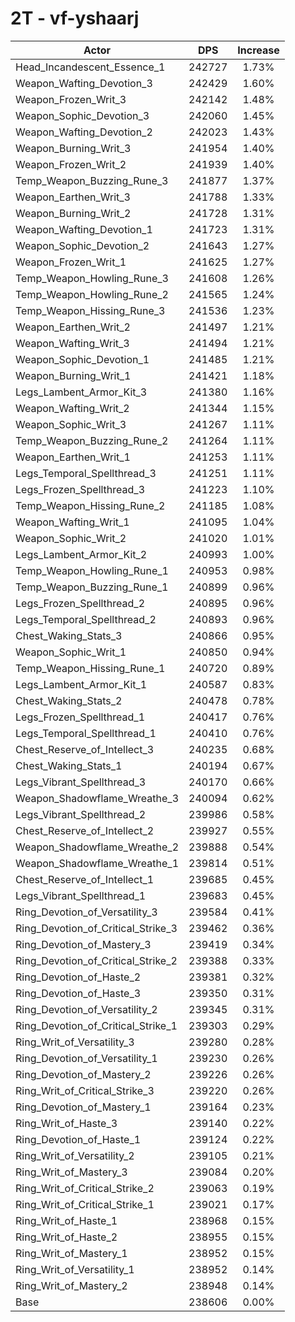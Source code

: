 # 2T - vf-yshaarj
| Actor | DPS | Increase |
|---|:---:|:---:|
|Head_Incandescent_Essence_1|242727|1.73%|
|Weapon_Wafting_Devotion_3|242429|1.60%|
|Weapon_Frozen_Writ_3|242142|1.48%|
|Weapon_Sophic_Devotion_3|242060|1.45%|
|Weapon_Wafting_Devotion_2|242023|1.43%|
|Weapon_Burning_Writ_3|241954|1.40%|
|Weapon_Frozen_Writ_2|241939|1.40%|
|Temp_Weapon_Buzzing_Rune_3|241877|1.37%|
|Weapon_Earthen_Writ_3|241788|1.33%|
|Weapon_Burning_Writ_2|241728|1.31%|
|Weapon_Wafting_Devotion_1|241723|1.31%|
|Weapon_Sophic_Devotion_2|241643|1.27%|
|Weapon_Frozen_Writ_1|241625|1.27%|
|Temp_Weapon_Howling_Rune_3|241608|1.26%|
|Temp_Weapon_Howling_Rune_2|241565|1.24%|
|Temp_Weapon_Hissing_Rune_3|241536|1.23%|
|Weapon_Earthen_Writ_2|241497|1.21%|
|Weapon_Wafting_Writ_3|241494|1.21%|
|Weapon_Sophic_Devotion_1|241485|1.21%|
|Weapon_Burning_Writ_1|241421|1.18%|
|Legs_Lambent_Armor_Kit_3|241380|1.16%|
|Weapon_Wafting_Writ_2|241344|1.15%|
|Weapon_Sophic_Writ_3|241267|1.11%|
|Temp_Weapon_Buzzing_Rune_2|241264|1.11%|
|Weapon_Earthen_Writ_1|241253|1.11%|
|Legs_Temporal_Spellthread_3|241251|1.11%|
|Legs_Frozen_Spellthread_3|241223|1.10%|
|Temp_Weapon_Hissing_Rune_2|241185|1.08%|
|Weapon_Wafting_Writ_1|241095|1.04%|
|Weapon_Sophic_Writ_2|241020|1.01%|
|Legs_Lambent_Armor_Kit_2|240993|1.00%|
|Temp_Weapon_Howling_Rune_1|240953|0.98%|
|Temp_Weapon_Buzzing_Rune_1|240899|0.96%|
|Legs_Frozen_Spellthread_2|240895|0.96%|
|Legs_Temporal_Spellthread_2|240893|0.96%|
|Chest_Waking_Stats_3|240866|0.95%|
|Weapon_Sophic_Writ_1|240850|0.94%|
|Temp_Weapon_Hissing_Rune_1|240720|0.89%|
|Legs_Lambent_Armor_Kit_1|240587|0.83%|
|Chest_Waking_Stats_2|240478|0.78%|
|Legs_Frozen_Spellthread_1|240417|0.76%|
|Legs_Temporal_Spellthread_1|240410|0.76%|
|Chest_Reserve_of_Intellect_3|240235|0.68%|
|Chest_Waking_Stats_1|240194|0.67%|
|Legs_Vibrant_Spellthread_3|240170|0.66%|
|Weapon_Shadowflame_Wreathe_3|240094|0.62%|
|Legs_Vibrant_Spellthread_2|239986|0.58%|
|Chest_Reserve_of_Intellect_2|239927|0.55%|
|Weapon_Shadowflame_Wreathe_2|239888|0.54%|
|Weapon_Shadowflame_Wreathe_1|239814|0.51%|
|Chest_Reserve_of_Intellect_1|239685|0.45%|
|Legs_Vibrant_Spellthread_1|239683|0.45%|
|Ring_Devotion_of_Versatility_3|239584|0.41%|
|Ring_Devotion_of_Critical_Strike_3|239462|0.36%|
|Ring_Devotion_of_Mastery_3|239419|0.34%|
|Ring_Devotion_of_Critical_Strike_2|239388|0.33%|
|Ring_Devotion_of_Haste_2|239381|0.32%|
|Ring_Devotion_of_Haste_3|239350|0.31%|
|Ring_Devotion_of_Versatility_2|239345|0.31%|
|Ring_Devotion_of_Critical_Strike_1|239303|0.29%|
|Ring_Writ_of_Versatility_3|239280|0.28%|
|Ring_Devotion_of_Versatility_1|239230|0.26%|
|Ring_Devotion_of_Mastery_2|239226|0.26%|
|Ring_Writ_of_Critical_Strike_3|239220|0.26%|
|Ring_Devotion_of_Mastery_1|239164|0.23%|
|Ring_Writ_of_Haste_3|239140|0.22%|
|Ring_Devotion_of_Haste_1|239124|0.22%|
|Ring_Writ_of_Versatility_2|239105|0.21%|
|Ring_Writ_of_Mastery_3|239084|0.20%|
|Ring_Writ_of_Critical_Strike_2|239063|0.19%|
|Ring_Writ_of_Critical_Strike_1|239021|0.17%|
|Ring_Writ_of_Haste_1|238968|0.15%|
|Ring_Writ_of_Haste_2|238955|0.15%|
|Ring_Writ_of_Mastery_1|238952|0.15%|
|Ring_Writ_of_Versatility_1|238952|0.14%|
|Ring_Writ_of_Mastery_2|238948|0.14%|
|Base|238606|0.00%|
